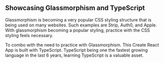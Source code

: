 ## Showcasing Glassmorphism and TypeScript

Glassmorphism is becoming a very popular CSS styling structure that is being used on many websites. Such examples are Strip, Auth0, and Apple. With glassmorphism becoming a popular styling, practice with the CSS styling feels necessary. 

To combo with the need to practice with Glassmorphism. This Create React App is built with TypeScript. TypeScript being one the fastest growing language in the last 6 years, learning TypeScript is a valuable asset.
